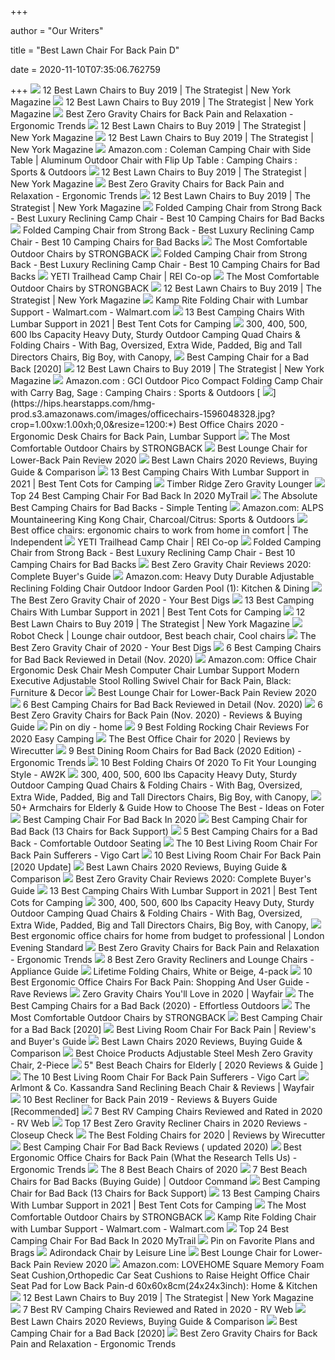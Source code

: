 +++
        
author = "Our Writers"
        
title = "Best Lawn Chair For Back Pain D"
        
date = 2020-11-10T07:35:06.762759
        
+++
[ ![](https://pyxis.nymag.com/v1/imgs/bf4/554/4940adafe776a3e9b1930eb3244bb19368-3----.rhorizontal.w600.jpg)](https://pyxis.nymag.com/v1/imgs/bf4/554/4940adafe776a3e9b1930eb3244bb19368-3----.rhorizontal.w600.jpg) 12 Best Lawn Chairs to Buy 2019 | The Strategist | New York Magazine
[ ![](https://pyxis.nymag.com/v1/imgs/10e/d4a/840c85261db40fe9357cdaa851b4466dab-kijaro-lawn-chair.2x.rhorizontal.w600.jpg)](https://pyxis.nymag.com/v1/imgs/10e/d4a/840c85261db40fe9357cdaa851b4466dab-kijaro-lawn-chair.2x.rhorizontal.w600.jpg) 12 Best Lawn Chairs to Buy 2019 | The Strategist | New York Magazine
[ ![](http://ergonomictrends.com/wp-content/uploads/2018/07/Timber-Ridge-Zero-Gravity-Chair-review.jpg)](http://ergonomictrends.com/wp-content/uploads/2018/07/Timber-Ridge-Zero-Gravity-Chair-review.jpg) Best Zero Gravity Chairs for Back Pain and Relaxation - Ergonomic Trends
[ ![](https://pyxis.nymag.com/v1/imgs/91d/27d/49fdc000e4e3baac281c8f3598c4ce7faf-sunjoy-zero-gravity-chair.rhorizontal.w600.jpg)](https://pyxis.nymag.com/v1/imgs/91d/27d/49fdc000e4e3baac281c8f3598c4ce7faf-sunjoy-zero-gravity-chair.rhorizontal.w600.jpg) 12 Best Lawn Chairs to Buy 2019 | The Strategist | New York Magazine
[ ![](https://pyxis.nymag.com/v1/imgs/19c/158/c6ab558fb8b1eb8276ea27911112a4b4c2-quik-shade-adjustable-canopy-folding-cam.rhorizontal.w600.jpg)](https://pyxis.nymag.com/v1/imgs/19c/158/c6ab558fb8b1eb8276ea27911112a4b4c2-quik-shade-adjustable-canopy-folding-cam.rhorizontal.w600.jpg) 12 Best Lawn Chairs to Buy 2019 | The Strategist | New York Magazine
[ ![](https://images-na.ssl-images-amazon.com/images/I/61sQM0pUXKL._AC_SX522_.jpg)](https://images-na.ssl-images-amazon.com/images/I/61sQM0pUXKL._AC_SX522_.jpg) Amazon.com : Coleman Camping Chair with Side Table | Aluminum Outdoor Chair  with Flip Up Table : Camping Chairs : Sports & Outdoors
[ ![](https://pyxis.nymag.com/v1/imgs/b5d/8d5/6c95047badf156b94d437ba610c8c4924b-adirondack-chair-lede.rsquare.w700.jpg)](https://pyxis.nymag.com/v1/imgs/b5d/8d5/6c95047badf156b94d437ba610c8c4924b-adirondack-chair-lede.rsquare.w700.jpg) 12 Best Lawn Chairs to Buy 2019 | The Strategist | New York Magazine
[ ![](http://ergonomictrends.com/wp-content/uploads/2018/07/best-zero-gravity-reclining-chairs.jpg)](http://ergonomictrends.com/wp-content/uploads/2018/07/best-zero-gravity-reclining-chairs.jpg) Best Zero Gravity Chairs for Back Pain and Relaxation - Ergonomic Trends
[ ![](https://pyxis.nymag.com/v1/imgs/855/126/b9dbbcdb6fd64facd83e9ebd967b04a83e-coleman-portable-camping-quad-chair-with.rhorizontal.w600.jpg)](https://pyxis.nymag.com/v1/imgs/855/126/b9dbbcdb6fd64facd83e9ebd967b04a83e-coleman-portable-camping-quad-chair-with.rhorizontal.w600.jpg) 12 Best Lawn Chairs to Buy 2019 | The Strategist | New York Magazine
[ ![](https://campingchairman.com/wp-content/uploads/2018/01/budget-pic.png)](https://campingchairman.com/wp-content/uploads/2018/01/budget-pic.png) Folded Camping Chair from Strong Back - Best Luxury Reclining Camp Chair -  Best 10 Camping Chairs for Bad Backs
[ ![](https://campingchairman.com/wp-content/uploads/2019/04/Rhino-Rack-Camping-Chair.png)](https://campingchairman.com/wp-content/uploads/2019/04/Rhino-Rack-Camping-Chair.png) Folded Camping Chair from Strong Back - Best Luxury Reclining Camp Chair -  Best 10 Camping Chairs for Bad Backs
[ ![](https://cdn.shopify.com/s/files/1/1909/1873/products/Elite_negra.jpg?v=1566931421)](https://cdn.shopify.com/s/files/1/1909/1873/products/Elite_negra.jpg?v=1566931421) The Most Comfortable Outdoor Chairs by STRONGBACK
[ ![](https://campingchairman.com/wp-content/uploads/2018/01/ALPS-Mountaineering-Camp-Chair.jpg)](https://campingchairman.com/wp-content/uploads/2018/01/ALPS-Mountaineering-Camp-Chair.jpg) Folded Camping Chair from Strong Back - Best Luxury Reclining Camp Chair -  Best 10 Camping Chairs for Bad Backs
[ ![](https://www.rei.com/media/product/1741010001)](https://www.rei.com/media/product/1741010001) YETI Trailhead Camp Chair | REI Co-op
[ ![](https://cdn.shopify.com/s/files/1/1909/1873/products/1_404HAC-BLACK-1.jpg?v=1566931421)](https://cdn.shopify.com/s/files/1/1909/1873/products/1_404HAC-BLACK-1.jpg?v=1566931421) The Most Comfortable Outdoor Chairs by STRONGBACK
[ ![](https://pyxis.nymag.com/v1/imgs/eb0/66b/27ddf365b8b222c9fec8911aa5f73cd16b-moon-lence-outdoor-ultralight-portable-f.rhorizontal.w600.jpg)](https://pyxis.nymag.com/v1/imgs/eb0/66b/27ddf365b8b222c9fec8911aa5f73cd16b-moon-lence-outdoor-ultralight-portable-f.rhorizontal.w600.jpg) 12 Best Lawn Chairs to Buy 2019 | The Strategist | New York Magazine
[ ![](https://i5.walmartimages.com/asr/17242c56-e852-4e7b-817b-25d08c3784ed_1.457ecc17970c085e4aaaf8a37243522b.jpeg?odnWidth=612&odnHeight=612&odnBg=ffffff)](https://i5.walmartimages.com/asr/17242c56-e852-4e7b-817b-25d08c3784ed_1.457ecc17970c085e4aaaf8a37243522b.jpeg?odnWidth=612&odnHeight=612&odnBg=ffffff) Kamp Rite Folding Chair with Lumbar Support - Walmart.com - Walmart.com
[ ![](https://besttentcotsforcamping.com/wp-content/uploads/2020/10/Coastrail-Outdoor-Camping-Chair-with-Lumbar-Back-Support-front.jpg)](https://besttentcotsforcamping.com/wp-content/uploads/2020/10/Coastrail-Outdoor-Camping-Chair-with-Lumbar-Back-Support-front.jpg) 13 Best Camping Chairs With Lumbar Support in 2021 | Best Tent Cots for  Camping
[ ![](http://www.portablegeneratorsolutions.com/camping-comforts/Images/Timber-Ridge-Ultimate-Outdoor-Adjustable-Folding-Camping-Chair-t.jpg)](http://www.portablegeneratorsolutions.com/camping-comforts/Images/Timber-Ridge-Ultimate-Outdoor-Adjustable-Folding-Camping-Chair-t.jpg) 300, 400, 500, 600 lbs Capacity Heavy Duty, Sturdy Outdoor Camping Quad  Chairs & Folding Chairs - With Bag, Oversized, Extra Wide, Padded, Big and  Tall Directors Chairs, Big Boy, with Canopy,
[ ![](https://ws-na.amazon-adsystem.com/widgets/q?_encoding=UTF8&ASIN=B010DHS22C&Format=_SL250_&ID=AsinImage&MarketPlace=US&ServiceVersion=20070822&WS=1&tag=smartexploring-20)](https://ws-na.amazon-adsystem.com/widgets/q?_encoding=UTF8&ASIN=B010DHS22C&Format=_SL250_&ID=AsinImage&MarketPlace=US&ServiceVersion=20070822&WS=1&tag=smartexploring-20) Best Camping Chair for a Bad Back [2020]
[ ![](https://pyxis.nymag.com/v1/imgs/cce/110/9d71180aae7b8494a51ccf275788bca7cb-amazonbasics-zero-gravity-chair---beige.rhorizontal.w600.jpg)](https://pyxis.nymag.com/v1/imgs/cce/110/9d71180aae7b8494a51ccf275788bca7cb-amazonbasics-zero-gravity-chair---beige.rhorizontal.w600.jpg) 12 Best Lawn Chairs to Buy 2019 | The Strategist | New York Magazine
[ ![](https://images-na.ssl-images-amazon.com/images/I/81ZCKU2E8KL._AC_SX425_.jpg)](https://images-na.ssl-images-amazon.com/images/I/81ZCKU2E8KL._AC_SX425_.jpg) Amazon.com : GCI Outdoor Pico Compact Folding Camp Chair with Carry Bag,  Sage : Camping Chairs : Sports & Outdoors
[ ![](https://hips.hearstapps.com/hmg-prod.s3.amazonaws.com/images/officechairs-1596048328.jpg?crop=1.00xw:1.00xh;0,0&resize=1200:*)](https://hips.hearstapps.com/hmg-prod.s3.amazonaws.com/images/officechairs-1596048328.jpg?crop=1.00xw:1.00xh;0,0&resize=1200:*) Best Office Chairs 2020 - Ergonomic Desk Chairs for Back Pain, Lumbar  Support
[ ![](https://cdn.shopify.com/s/files/1/1909/1873/products/400LC_Blue-1_web_faeeb5cf-e652-44d9-a371-904a3a094749.jpg?v=1564156193)](https://cdn.shopify.com/s/files/1/1909/1873/products/400LC_Blue-1_web_faeeb5cf-e652-44d9-a371-904a3a094749.jpg?v=1564156193) The Most Comfortable Outdoor Chairs by STRONGBACK
[ ![](https://chairinstitute.com/wp-content/uploads/2018/07/Best-Lounge-Chair-for-Lower-Back-Pain-Main-Chair-Institute.jpg?x46382)](https://chairinstitute.com/wp-content/uploads/2018/07/Best-Lounge-Chair-for-Lower-Back-Pain-Main-Chair-Institute.jpg?x46382) Best Lounge Chair for Lower-Back Pain Review 2020
[ ![](https://progardenreviews.com/wp-content/uploads/2019/02/Best-lawn-chairs-reviews-2019.jpg)](https://progardenreviews.com/wp-content/uploads/2019/02/Best-lawn-chairs-reviews-2019.jpg) Best Lawn Chairs 2020 Reviews, Buying Guide & Comparison
[ ![](https://besttentcotsforcamping.com/wp-content/uploads/2018/06/KingCamp-Folding-Quad-Chair-With-Lumbar-Support-and-Armrests-view.jpg)](https://besttentcotsforcamping.com/wp-content/uploads/2018/06/KingCamp-Folding-Quad-Chair-With-Lumbar-Support-and-Armrests-view.jpg) 13 Best Camping Chairs With Lumbar Support in 2021 | Best Tent Cots for  Camping
[ ![](https://images.costco-static.com/ImageDelivery/imageService?profileId=12026540&itemId=100483404-847&recipeName=680)](https://images.costco-static.com/ImageDelivery/imageService?profileId=12026540&itemId=100483404-847&recipeName=680) Timber Ridge Zero Gravity Lounger
[ ![](https://mytrailco.com/wp-content/uploads/2020/04/camping-seat.jpg)](https://mytrailco.com/wp-content/uploads/2020/04/camping-seat.jpg) Top 24 Best Camping Chair For Bad Back In 2020 MyTrail
[ ![](https://i0.wp.com/simpletenting.com/wp-content/uploads/2018/05/camp-chair.jpg?fit=640%2C426&ssl=1)](https://i0.wp.com/simpletenting.com/wp-content/uploads/2018/05/camp-chair.jpg?fit=640%2C426&ssl=1) The Absolute Best Camping Chairs for Bad Backs - Simple Tenting
[ ![](https://images-na.ssl-images-amazon.com/images/I/814IRZHAs-L._AC_SX569_.jpg)](https://images-na.ssl-images-amazon.com/images/I/814IRZHAs-L._AC_SX569_.jpg) Amazon.com: ALPS Mountaineering King Kong Chair, Charcoal/Citrus: Sports &  Outdoors
[ ![](https://static.independent.co.uk/s3fs-public/thumbnails/image/2020/03/16/16/best-ergonomic-office-chairs-indybest.jpg?width=1200)](https://static.independent.co.uk/s3fs-public/thumbnails/image/2020/03/16/16/best-ergonomic-office-chairs-indybest.jpg?width=1200) Best office chairs: ergonomic chairs to work from home in comfort | The  Independent
[ ![](https://www.rei.com/media/product/174101)](https://www.rei.com/media/product/174101) YETI Trailhead Camp Chair | REI Co-op
[ ![](https://campingchairman.com/wp-content/uploads/2018/01/Kijaro-Portable-Camping-Sports-Chair-300x273.jpg)](https://campingchairman.com/wp-content/uploads/2018/01/Kijaro-Portable-Camping-Sports-Chair-300x273.jpg) Folded Camping Chair from Strong Back - Best Luxury Reclining Camp Chair -  Best 10 Camping Chairs for Bad Backs
[ ![](https://gardenbeast-9fcd.kxcdn.com/wp-content/uploads/2020/05/zero-gravity-chair.jpg)](https://gardenbeast-9fcd.kxcdn.com/wp-content/uploads/2020/05/zero-gravity-chair.jpg) Best Zero Gravity Chair Reviews 2020: Complete Buyer's Guide
[ ![](https://images-na.ssl-images-amazon.com/images/I/51hhUTuWtDL._AC_SY355_.jpg)](https://images-na.ssl-images-amazon.com/images/I/51hhUTuWtDL._AC_SY355_.jpg) Amazon.com: Heavy Duty Durable Adjustable Reclining Folding Chair Outdoor  Indoor Garden Pool (1): Kitchen & Dining
[ ![](https://www.yourbestdigs.com/wp-content/uploads/2018/05/untitled-3.jpg)](https://www.yourbestdigs.com/wp-content/uploads/2018/05/untitled-3.jpg) The Best Zero Gravity Chair of 2020 - Your Best Digs
[ ![](https://besttentcotsforcamping.com/wp-content/uploads/2018/06/STRONGBACK-Guru-Folding-Camp-Chair-with-Lumbar-Support.jpg)](https://besttentcotsforcamping.com/wp-content/uploads/2018/06/STRONGBACK-Guru-Folding-Camp-Chair-with-Lumbar-Support.jpg) 13 Best Camping Chairs With Lumbar Support in 2021 | Best Tent Cots for  Camping
[ ![](https://pyxis.nymag.com/v1/imgs/815/8d4/b1fb128ba43697acf6abd0497452a7dfd7-helinox-chair-one.rhorizontal.w600.jpg)](https://pyxis.nymag.com/v1/imgs/815/8d4/b1fb128ba43697acf6abd0497452a7dfd7-helinox-chair-one.rhorizontal.w600.jpg) 12 Best Lawn Chairs to Buy 2019 | The Strategist | New York Magazine
[ ![](https://i.pinimg.com/originals/41/aa/db/41aadbe820d36f78f940f05a3116a478.jpg)](https://i.pinimg.com/originals/41/aa/db/41aadbe820d36f78f940f05a3116a478.jpg) Robot Check | Lounge chair outdoor, Best beach chair, Cool chairs
[ ![](https://www.yourbestdigs.com/wp-content/uploads/2018/05/zeroGchair-lineup-1.jpg)](https://www.yourbestdigs.com/wp-content/uploads/2018/05/zeroGchair-lineup-1.jpg) The Best Zero Gravity Chair of 2020 - Your Best Digs
[ ![](https://outdoorsly.org/wp-content/uploads/2019/06/zero350.jpg)](https://outdoorsly.org/wp-content/uploads/2019/06/zero350.jpg) 6 Best Camping Chairs for Bad Back Reviewed in Detail (Nov. 2020)
[ ![](https://images-na.ssl-images-amazon.com/images/I/61v2Wcz3VpL._AC_SX522_.jpg)](https://images-na.ssl-images-amazon.com/images/I/61v2Wcz3VpL._AC_SX522_.jpg) Amazon.com: Office Chair Ergonomic Desk Chair Mesh Computer Chair Lumbar  Support Modern Executive Adjustable Stool Rolling Swivel Chair for Back Pain,  Black: Furniture & Decor
[ ![](https://chairinstitute.com/wp-content/uploads/2018/07/Best-Lounge-Chair-for-Lower-Back-Pain-Four-Seasons-Zero-Gravity-Lounge-Small-Chair-Institute.jpg?x46382)](https://chairinstitute.com/wp-content/uploads/2018/07/Best-Lounge-Chair-for-Lower-Back-Pain-Four-Seasons-Zero-Gravity-Lounge-Small-Chair-Institute.jpg?x46382) Best Lounge Chair for Lower-Back Pain Review 2020
[ ![](https://outdoorsly.org/wp-content/uploads/2019/06/strongback350.jpg)](https://outdoorsly.org/wp-content/uploads/2019/06/strongback350.jpg) 6 Best Camping Chairs for Bad Back Reviewed in Detail (Nov. 2020)
[ ![](https://wisepick.org/wp-content/uploads/2019/08/Best-zero-gravity-chair-FI-1.png)](https://wisepick.org/wp-content/uploads/2019/08/Best-zero-gravity-chair-FI-1.png) 6 Best Zero Gravity Chairs for Back Pain (Nov. 2020) - Reviews & Buying  Guide
[ ![](https://i.pinimg.com/originals/a0/2f/75/a02f753a94acd12e3726aac3ae5bcdf3.jpg)](https://i.pinimg.com/originals/a0/2f/75/a02f753a94acd12e3726aac3ae5bcdf3.jpg) Pin on diy - home
[ ![](https://ws-na.amazon-adsystem.com/widgets/q?_encoding=UTF8&ASIN=B07N39LM63&Format=_SL500_&ID=AsinImage&MarketPlace=US&ServiceVersion=20070822&WS=1&tag=okpatio-20&language=en_US)](https://ws-na.amazon-adsystem.com/widgets/q?_encoding=UTF8&ASIN=B07N39LM63&Format=_SL500_&ID=AsinImage&MarketPlace=US&ServiceVersion=20070822&WS=1&tag=okpatio-20&language=en_US) 9 Best Folding Rocking Chair Reviews For 2020 Easy Camping
[ ![](https://cdn.thewirecutter.com/wp-content/media/2020/09/officechairs-2048px-9607.jpg?auto=webp&crop=1.91:1&width=1200)](https://cdn.thewirecutter.com/wp-content/media/2020/09/officechairs-2048px-9607.jpg?auto=webp&crop=1.91:1&width=1200) The Best Office Chair for 2020 | Reviews by Wirecutter
[ ![](http://ergonomictrends.com/wp-content/uploads/2019/09/best-dining-room-chairs-for-back-pain.jpg)](http://ergonomictrends.com/wp-content/uploads/2019/09/best-dining-room-chairs-for-back-pain.jpg) 9 Best Dining Room Chairs for Bad Back (2020 Edition) - Ergonomic Trends
[ ![](https://www.awebtoknow.com/wp-content/uploads/2018/06/Mity-Lite-Flex-One-Folding-Chair-1.jpg)](https://www.awebtoknow.com/wp-content/uploads/2018/06/Mity-Lite-Flex-One-Folding-Chair-1.jpg) 10 Best Folding Chairs Of 2020 To Fit Your Lounging Style - AW2K
[ ![](http://www.portablegeneratorsolutions.com/camping-comforts/Images/Outdoor-Living-Suntime-Camping-Folding-Mesh-Chair-Removeable-Footrest.jpg)](http://www.portablegeneratorsolutions.com/camping-comforts/Images/Outdoor-Living-Suntime-Camping-Folding-Mesh-Chair-Removeable-Footrest.jpg) 300, 400, 500, 600 lbs Capacity Heavy Duty, Sturdy Outdoor Camping Quad  Chairs & Folding Chairs - With Bag, Oversized, Extra Wide, Padded, Big and  Tall Directors Chairs, Big Boy, with Canopy,
[ ![](https://foter.com/photos/240/armchairs-for-elderly.jpg?s=ts3)](https://foter.com/photos/240/armchairs-for-elderly.jpg?s=ts3) 50+ Armchairs for Elderly & Guide How to Choose The Best - Ideas on Foter
[ ![](https://images-na.ssl-images-amazon.com/images/I/71pMCLklmUL._AA500_.jpg)](https://images-na.ssl-images-amazon.com/images/I/71pMCLklmUL._AA500_.jpg) Best Camping Chair For Bad Back In 2020
[ ![](https://ws-na.amazon-adsystem.com/widgets/q?_encoding=UTF8&MarketPlace=US&ASIN=B00P2XZKZ0&ServiceVersion=20070822&ID=AsinImage&WS=1&Format=_SL250_&tag=zencoaffiliat-20)](https://ws-na.amazon-adsystem.com/widgets/q?_encoding=UTF8&MarketPlace=US&ASIN=B00P2XZKZ0&ServiceVersion=20070822&ID=AsinImage&WS=1&Format=_SL250_&tag=zencoaffiliat-20) Best Camping Chair for Bad Back (13 Chairs for Back Support)
[ ![](https://ws-na.amazon-adsystem.com/widgets/q?_encoding=UTF8&ASIN=B07L8ZRS8V&Format=_SL250_&ID=AsinImage&MarketPlace=US&ServiceVersion=20070822&WS=1&tag=projectcamping-20&language=en_US)](https://ws-na.amazon-adsystem.com/widgets/q?_encoding=UTF8&ASIN=B07L8ZRS8V&Format=_SL250_&ID=AsinImage&MarketPlace=US&ServiceVersion=20070822&WS=1&tag=projectcamping-20&language=en_US) 5 Best Camping Chairs for a Bad Back - Comfortable Outdoor Seating
[ ![](https://vigocart.com/wp-content/uploads/2020/04/Modern-Upholstered-Wooden-Lounge-Chair-with-Ottoman.jpg)](https://vigocart.com/wp-content/uploads/2020/04/Modern-Upholstered-Wooden-Lounge-Chair-with-Ottoman.jpg) The 10 Best Living Room Chair For Back Pain Sufferers - Vigo Cart
[ ![](https://m.media-amazon.com/images/I/51yYQisZG+L.jpg)](https://m.media-amazon.com/images/I/51yYQisZG+L.jpg) 10 Best Living Room Chair For Back Pain [2020 Update]
[ ![](https://progardenreviews.com/wp-content/uploads/2019/02/Best-lawn-chairs-reviews.jpg)](https://progardenreviews.com/wp-content/uploads/2019/02/Best-lawn-chairs-reviews.jpg) Best Lawn Chairs 2020 Reviews, Buying Guide & Comparison
[ ![](https://m.media-amazon.com/images/I/51p1FaxgDiL.jpg)](https://m.media-amazon.com/images/I/51p1FaxgDiL.jpg) Best Zero Gravity Chair Reviews 2020: Complete Buyer's Guide
[ ![](https://besttentcotsforcamping.com/wp-content/uploads/2018/10/Best-Camping-Chairs-With-Lumbar-Support-strongback-guru.jpg)](https://besttentcotsforcamping.com/wp-content/uploads/2018/10/Best-Camping-Chairs-With-Lumbar-Support-strongback-guru.jpg) 13 Best Camping Chairs With Lumbar Support in 2021 | Best Tent Cots for  Camping
[ ![](http://www.portablegeneratorsolutions.com/camping-comforts/Images/Oversize-Heavy-Duty-Folding-Camping-Chair-with-Canopy-3-t.jpg)](http://www.portablegeneratorsolutions.com/camping-comforts/Images/Oversize-Heavy-Duty-Folding-Camping-Chair-with-Canopy-3-t.jpg) 300, 400, 500, 600 lbs Capacity Heavy Duty, Sturdy Outdoor Camping Quad  Chairs & Folding Chairs - With Bag, Oversized, Extra Wide, Padded, Big and  Tall Directors Chairs, Big Boy, with Canopy,
[ ![](https://static.standard.co.uk/s3fs-public/thumbnails/image/2020/06/19/10/office-chairs.jpg)](https://static.standard.co.uk/s3fs-public/thumbnails/image/2020/06/19/10/office-chairs.jpg) Best ergonomic office chairs for home from budget to professional | London  Evening Standard
[ ![](http://ergonomictrends.com/wp-content/uploads/2018/07/Timber-Ridge-Zero-Gravity-Pool-Chair-review.jpg)](http://ergonomictrends.com/wp-content/uploads/2018/07/Timber-Ridge-Zero-Gravity-Pool-Chair-review.jpg) Best Zero Gravity Chairs for Back Pain and Relaxation - Ergonomic Trends
[ ![](https://bestvacuumresource.com/wp-content/uploads/Padded-Zero-Gravity-Recliner.jpg)](https://bestvacuumresource.com/wp-content/uploads/Padded-Zero-Gravity-Recliner.jpg) 8 Best Zero Gravity Recliners and Lounge Chairs - Appliance Guide
[ ![](https://images.costco-static.com/ImageDelivery/imageService?profileId=12026540&itemId=11482116-847&recipeName=680)](https://images.costco-static.com/ImageDelivery/imageService?profileId=12026540&itemId=11482116-847&recipeName=680) Lifetime Folding Chairs, White or Beige, 4-pack
[ ![](https://www.ravereviews.org/wp-content/uploads/2019/01/RAVE-OfficeChairBackPain-IntroAeron2.jpg)](https://www.ravereviews.org/wp-content/uploads/2019/01/RAVE-OfficeChairBackPain-IntroAeron2.jpg) 10 Best Ergonomic Office Chairs For Back Pain: Shopping And User Guide -  Rave Reviews
[ ![](https://secure.img1-fg.wfcdn.com/im/75960742/resize-h600-w600%5Ecompr-r85/9503/95030978/Beach+%26+Lawn+Chairs.jpg)](https://secure.img1-fg.wfcdn.com/im/75960742/resize-h600-w600%5Ecompr-r85/9503/95030978/Beach+%26+Lawn+Chairs.jpg) Zero Gravity Chairs You'll Love in 2020 | Wayfair
[ ![](https://effortlessoutdoors.com/wp-content/uploads/2020/03/best-camping-chair-for-bad-back.jpg)](https://effortlessoutdoors.com/wp-content/uploads/2020/03/best-camping-chair-for-bad-back.jpg) The Best Camping Chairs for a Bad Back (2020) - Effortless Outdoors
[ ![](https://cdn.shopify.com/s/files/1/1909/1873/products/4_medidas_2019_black.jpg?v=1566931421)](https://cdn.shopify.com/s/files/1/1909/1873/products/4_medidas_2019_black.jpg?v=1566931421) The Most Comfortable Outdoor Chairs by STRONGBACK
[ ![](https://smartexploring.com/wp-content/uploads/2019/02/Best-camping-chair-for-bad-back.jpg)](https://smartexploring.com/wp-content/uploads/2019/02/Best-camping-chair-for-bad-back.jpg) Best Camping Chair for a Bad Back [2020]
[ ![](https://i1.wp.com/techprohomes.com/wp-content/uploads/2019/03/best-chair-for-back-pain-sufferers.jpg?resize=422%2C454&ssl=1)](https://i1.wp.com/techprohomes.com/wp-content/uploads/2019/03/best-chair-for-back-pain-sufferers.jpg?resize=422%2C454&ssl=1) Best Living Room Chair For Back Pain | Review's and Buyer's Guide
[ ![](https://progardenreviews.com/wp-content/uploads/2019/02/Best-Lawn-Chair.jpg)](https://progardenreviews.com/wp-content/uploads/2019/02/Best-Lawn-Chair.jpg) Best Lawn Chairs 2020 Reviews, Buying Guide & Comparison
[ ![](https://www.dontwasteyourmoney.com/wp-content/uploads/2019/04/best-choice-products-zero-gravity-chair.jpg)](https://www.dontwasteyourmoney.com/wp-content/uploads/2019/04/best-choice-products-zero-gravity-chair.jpg) Best Choice Products Adjustable Steel Mesh Zero Gravity Chair, 2-Piece
[ ![](https://snorkelsandfins.com/wp-content/uploads/2019/06/beach-chairs-for-elderly-1024x860.png)](https://snorkelsandfins.com/wp-content/uploads/2019/06/beach-chairs-for-elderly-1024x860.png) 5" Best Beach Chairs for Elderly [ 2020 Reviews & Guide ]
[ ![](https://vigocart.com/wp-content/uploads/2020/04/Simple-Leisure-Back-Recliner.jpg)](https://vigocart.com/wp-content/uploads/2020/04/Simple-Leisure-Back-Recliner.jpg) The 10 Best Living Room Chair For Back Pain Sufferers - Vigo Cart
[ ![](https://secure.img1-fg.wfcdn.com/im/32439711/resize-h600-w600%5Ecompr-r85/4770/47708260/Kassandra+Sand+Reclining+Beach+Chair.jpg)](https://secure.img1-fg.wfcdn.com/im/32439711/resize-h600-w600%5Ecompr-r85/4770/47708260/Kassandra+Sand+Reclining+Beach+Chair.jpg) Arlmont & Co. Kassandra Sand Reclining Beach Chair & Reviews | Wayfair
[ ![](http://www.reclinergenie.com/wp-content/uploads/thumbs_dir/Best-Recliner-for-Back-Pain-1-ob5pmoa4mcbsglw610zx4dd18x3mw3fsvrqrc9yhsw.jpg)](http://www.reclinergenie.com/wp-content/uploads/thumbs_dir/Best-Recliner-for-Back-Pain-1-ob5pmoa4mcbsglw610zx4dd18x3mw3fsvrqrc9yhsw.jpg) 10 Best Recliner for Back Pain 2019 - Reviews & Buyers Guide [Recommended]
[ ![](https://www.rvweb.net/wp-content/uploads/2020/02/best-rv-camping-chairs.jpg)](https://www.rvweb.net/wp-content/uploads/2020/02/best-rv-camping-chairs.jpg) 7 Best RV Camping Chairs Reviewed and Rated in 2020 - RV Web
[ ![](https://closeupcheck.com/wp-content/uploads/2019/06/B07GS5XPL1.jpg)](https://closeupcheck.com/wp-content/uploads/2019/06/B07GS5XPL1.jpg) Top 17 Best Zero Gravity Recliner Chairs in 2020 Reviews - Closeup Check
[ ![](https://cdn.thewirecutter.com/wp-content/uploads/2020/01/foldingchairs-lowres--630x420.jpg)](https://cdn.thewirecutter.com/wp-content/uploads/2020/01/foldingchairs-lowres--630x420.jpg) The Best Folding Chairs for 2020 | Reviews by Wirecutter
[ ![](https://campingcarnival.com/wp-content/uploads/2018/06/Stylish-Camping-SL1205BLACK-Rocking-Full-Back-Folding-Directors-Chair.jpg)](https://campingcarnival.com/wp-content/uploads/2018/06/Stylish-Camping-SL1205BLACK-Rocking-Full-Back-Folding-Directors-Chair.jpg) Best Camping Chair For Bad Back Reviews ( updated 2020)
[ ![](http://ergonomictrends.com/wp-content/uploads/2018/01/Duramont-Ergonomic-Office-Chair-review.jpg)](http://ergonomictrends.com/wp-content/uploads/2018/01/Duramont-Ergonomic-Office-Chair-review.jpg) Best Ergonomic Office Chairs for Back Pain (What the Research Tells Us) -  Ergonomic Trends
[ ![](https://www.tripsavvy.com/thmb/TAE3JiPQH9kO-5YENZ1PWhZZojo=/874x744/filters:no_upscale():max_bytes(150000):strip_icc()/TommyBahamaHulaMarlinDeluxeBackpackBeachChair-1995b404eef74d5aaa6149b815f44e98.jpg)](https://www.tripsavvy.com/thmb/TAE3JiPQH9kO-5YENZ1PWhZZojo=/874x744/filters:no_upscale():max_bytes(150000):strip_icc()/TommyBahamaHulaMarlinDeluxeBackpackBeachChair-1995b404eef74d5aaa6149b815f44e98.jpg) The 8 Best Beach Chairs of 2020
[ ![](https://m.media-amazon.com/images/I/41hxris2xqL.jpg)](https://m.media-amazon.com/images/I/41hxris2xqL.jpg) 7 Best Beach Chairs for Bad Backs (Buying Guide) | Outdoor Command
[ ![](https://ws-na.amazon-adsystem.com/widgets/q?_encoding=UTF8&MarketPlace=US&ASIN=B0725YSX6L&ServiceVersion=20070822&ID=AsinImage&WS=1&Format=_SL250_&tag=zencoaffiliat-20)](https://ws-na.amazon-adsystem.com/widgets/q?_encoding=UTF8&MarketPlace=US&ASIN=B0725YSX6L&ServiceVersion=20070822&ID=AsinImage&WS=1&Format=_SL250_&tag=zencoaffiliat-20) Best Camping Chair for Bad Back (13 Chairs for Back Support)
[ ![](https://besttentcotsforcamping.com/wp-content/uploads/2018/10/Jet-Tent-Pilot-DX-Camping-Chair-with-Lumbar-Support-view.jpg)](https://besttentcotsforcamping.com/wp-content/uploads/2018/10/Jet-Tent-Pilot-DX-Camping-Chair-with-Lumbar-Support-view.jpg) 13 Best Camping Chairs With Lumbar Support in 2021 | Best Tent Cots for  Camping
[ ![](https://cdn.shopify.com/s/files/1/1909/1873/products/404HAC_Black-2-1.jpg?v=1566931421)](https://cdn.shopify.com/s/files/1/1909/1873/products/404HAC_Black-2-1.jpg?v=1566931421) The Most Comfortable Outdoor Chairs by STRONGBACK
[ ![](https://i5.walmartimages.com/asr/62ce50f0-ca1e-4ae5-b99a-721d39ca2161.5e11c53a02617ca5a5c450e816742799.jpeg)](https://i5.walmartimages.com/asr/62ce50f0-ca1e-4ae5-b99a-721d39ca2161.5e11c53a02617ca5a5c450e816742799.jpeg) Kamp Rite Folding Chair with Lumbar Support - Walmart.com - Walmart.com
[ ![](https://mytrailco.com/wp-content/uploads/2020/04/best-camping-chair-for-bad-back.jpg)](https://mytrailco.com/wp-content/uploads/2020/04/best-camping-chair-for-bad-back.jpg) Top 24 Best Camping Chair For Bad Back In 2020 MyTrail
[ ![](https://i.pinimg.com/474x/7e/d4/a9/7ed4a948ba51eff4b6823cc54d898dc0.jpg)](https://i.pinimg.com/474x/7e/d4/a9/7ed4a948ba51eff4b6823cc54d898dc0.jpg) Pin on Favorite Plans and Brags
[ ![](https://images.costco-static.com/ImageDelivery/imageService?profileId=12026540&itemId=100152232-847&recipeName=680)](https://images.costco-static.com/ImageDelivery/imageService?profileId=12026540&itemId=100152232-847&recipeName=680) Adirondack Chair by Leisure Line
[ ![](https://chairinstitute.com/wp-content/uploads/2018/07/Best-Lounge-Chair-for-Lower-Back-Pain-Belleze-Indoor-Chaise-Lounge-Chair-Chair-Institute.jpg?x46382)](https://chairinstitute.com/wp-content/uploads/2018/07/Best-Lounge-Chair-for-Lower-Back-Pain-Belleze-Indoor-Chaise-Lounge-Chair-Chair-Institute.jpg?x46382) Best Lounge Chair for Lower-Back Pain Review 2020
[ ![](https://images-na.ssl-images-amazon.com/images/I/71Ogc8Orc3L._AC_SX522_.jpg)](https://images-na.ssl-images-amazon.com/images/I/71Ogc8Orc3L._AC_SX522_.jpg) Amazon.com: LOVEHOME Square Memory Foam Seat Cushion,Orthopedic Car Seat  Cushions to Raise Height Office Chair Seat Pad for Low Back Pain-d  60x60x8cm(24x24x3inch): Home & Kitchen
[ ![](https://pyxis.nymag.com/v1/imgs/057/07f/ca76067fe5f79a3a669baff1ed5030e542-browning-camping-directors-chair.rhorizontal.w600.jpg)](https://pyxis.nymag.com/v1/imgs/057/07f/ca76067fe5f79a3a669baff1ed5030e542-browning-camping-directors-chair.rhorizontal.w600.jpg) 12 Best Lawn Chairs to Buy 2019 | The Strategist | New York Magazine
[ ![](https://www.rvweb.net/wp-content/uploads/2020/02/Coleman-Big-N-Tall-Quad-Camping-Chair.jpg)](https://www.rvweb.net/wp-content/uploads/2020/02/Coleman-Big-N-Tall-Quad-Camping-Chair.jpg) 7 Best RV Camping Chairs Reviewed and Rated in 2020 - RV Web
[ ![](https://progardenreviews.com/wp-content/uploads/2019/02/Best-Lawn-Chairs-2019.jpg)](https://progardenreviews.com/wp-content/uploads/2019/02/Best-Lawn-Chairs-2019.jpg) Best Lawn Chairs 2020 Reviews, Buying Guide & Comparison
[ ![](https://ws-na.amazon-adsystem.com/widgets/q?_encoding=UTF8&ASIN=B017B9PKFM&Format=_SL250_&ID=AsinImage&MarketPlace=US&ServiceVersion=20070822&WS=1&tag=smartexploring-20)](https://ws-na.amazon-adsystem.com/widgets/q?_encoding=UTF8&ASIN=B017B9PKFM&Format=_SL250_&ID=AsinImage&MarketPlace=US&ServiceVersion=20070822&WS=1&tag=smartexploring-20) Best Camping Chair for a Bad Back [2020]
[ ![](http://ergonomictrends.com/wp-content/uploads/2018/07/AmazonBasics-Zero-Gravity-Chair-review.jpg)](http://ergonomictrends.com/wp-content/uploads/2018/07/AmazonBasics-Zero-Gravity-Chair-review.jpg) Best Zero Gravity Chairs for Back Pain and Relaxation - Ergonomic Trends
